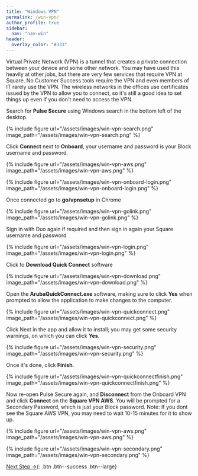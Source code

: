 ```yaml
---
title: "Windows VPN"
permalink: /win-vpn/
author_profile: true
sidebar:
  nav: "nav-win"
header:
  overlay_color: "#333"
---
```


Virtual Private Network (VPN) is a tunnel that creates a private connection between your device and some other network. You may have used this heavily at other jobs, but there are very few services that require VPN at Square. No Customer Success tools require the VPN and even members of IT rarely use the VPN.  The wireless networks in the offices use certificates issued by the VPN to allow you to connect, so it's still a good idea to set things up even if you don't need to access the VPN.

Search for __Pulse Secure__ using Windows search in the bottom left of the desktop.

{% include figure url="/assets/images/win-vpn-search.png" image_path="/assets/images/win-vpn-search.png" %}

Click __Connect__ next to __Onboard__, your username and password is your Block username and password.

{% include figure url="/assets/images/win-vpn-aws.png" image_path="/assets/images/win-vpn-aws.png" %}

{% include figure url="/assets/images/win-vpn-onboard-login.png" image_path="/assets/images/win-vpn-onboard-login.png" %}

Once connected go to __go/vpnsetup__ in Chrome

{% include figure url="/assets/images/win-vpn-golink.png" image_path="/assets/images/win-vpn-golink.png" %}

Sign in with Duo again if required and then sign in again your Square username and password

{% include figure url="/assets/images/win-vpn-login.png" image_path="/assets/images/win-vpn-login.png" %}

Click to __Download Quick Connect__ software

{% include figure url="/assets/images/win-vpn-download.png" image_path="/assets/images/win-vpn-download.png" %}

Open the __ArubaQuickConnect.exe__ software, making sure to click __Yes__ when prompted to allow the application to make changes to the computer.

{% include figure url="/assets/images/win-vpn-quickconnect.png" image_path="/assets/images/win-vpn-quickconnect.png" %}

Click Next in the app and allow it to install; you may get some security warnings, on which you can click __Yes__.

{% include figure url="/assets/images/win-vpn-security.png" image_path="/assets/images/win-vpn-security.png" %}

Once it's done, click __Finish__.

{% include figure url="/assets/images/win-vpn-quickconnectfinish.png" image_path="/assets/images/win-vpn-quickconnectfinish.png" %}

Now re-open Pulse Secure again, and __Disconnect__ from the Onboard VPN and click __Connect__ on the __Square VPN AWS__. You will be prompted for a Secondary Password, which is just your Block password.
Note: If you dont see the Square AWS VPN, you may need to wait 10-15 minutes for it to show up.

{% include figure url="/assets/images/win-vpn-aws.png" image_path="/assets/images/win-vpn-aws.png" %}

{% include figure url="/assets/images/win-vpn-secondary.png" image_path="/assets/images/win-vpn-secondary.png" %}

[Next Step &rarr;](/win-druva/){: .btn .btn--success .btn--large}
